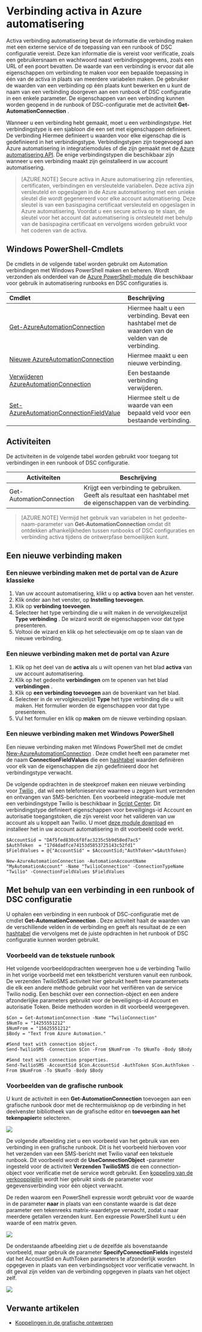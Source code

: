 <properties 
   pageTitle="Verbinding activa in Azure automatisering | Microsoft Azure"
   description="Verbinding activa in Azure automatisering bevatten de gegevens die verbinding maken met een externe service of de toepassing van een runbook of DSC configuratie vereist. In dit artikel wordt uitgelegd dat de details van verbindingen en hoe u Hiermee werkt in zowel tekstuele en grafische authoring."
   services="automation"
   documentationCenter=""
   authors="bwren"
   manager="stevenka"
   editor="tysonn" />
<tags 
   ms.service="automation"
   ms.devlang="na"
   ms.topic="article"
   ms.tgt_pltfrm="na"
   ms.workload="infrastructure-services"
   ms.date="01/27/2016"
   ms.author="bwren" />

# <a name="connection-assets-in-azure-automation"></a>Verbinding activa in Azure automatisering

Activa verbinding automatisering bevat de informatie die verbinding maken met een externe service of de toepassing van een runbook of DSC configuratie vereist. Deze kan informatie die is vereist voor verificatie, zoals een gebruikersnaam en wachtwoord naast verbindingsgegevens, zoals een URL of een poort bevatten. De waarde van een verbinding is ervoor dat alle eigenschappen om verbinding te maken voor een bepaalde toepassing in één van de activa in plaats van meerdere variabelen maken. De gebruiker de waarden van een verbinding op één plaats kunt bewerken en u kunt de naam van een verbinding doorgeven aan een runbook of DSC configuratie in een enkele parameter. De eigenschappen van een verbinding kunnen worden geopend in de runbook of DSC-configuratie met de activiteit **Get-AutomationConnection** .

Wanneer u een verbinding hebt gemaakt, moet u een *verbindingstype*. Het verbindingstype is een sjabloon die een set met eigenschappen definieert. De verbinding Hiermee definieert u waarden voor elke eigenschap die is gedefinieerd in het verbindingstype. Verbindingstypen zijn toegevoegd aan Azure automatisering in integratiemodules of die zijn gemaakt met de [Azure automatisering API](http://msdn.microsoft.com/library/azure/mt163818.aspx). De enige verbindingstypen die beschikbaar zijn wanneer u een verbinding maakt zijn geïnstalleerd in uw account automatisering.

>[AZURE.NOTE] Secure activa in Azure automatisering zijn referenties, certificaten, verbindingen en versleutelde variabelen. Deze activa zijn versleuteld en opgeslagen in de Azure automatisering met een unieke sleutel die wordt gegenereerd voor elke account automatisering. Deze sleutel is van een basispagina certificaat versleuteld en opgeslagen in Azure automatisering. Voordat u een secure activa op te slaan, de sleutel voor het account dat automatisering is ontsleuteld met behulp van de basispagina certificaat en vervolgens worden gebruikt voor het coderen van de activa.

## <a name="windows-powershell-cmdlets"></a>Windows PowerShell-Cmdlets

De cmdlets in de volgende tabel worden gebruikt om Automation verbindingen met Windows PowerShell maken en beheren. Wordt verzonden als onderdeel van de [Azure PowerShell-module](../powershell-install-configure.md) die beschikbaar voor gebruik in automatisering runbooks en DSC configuraties is.

|Cmdlet|Beschrijving|
|:---|:---|
|[Get-AzureAutomationConnection](http://msdn.microsoft.com/library/dn921828.aspx)|Hiermee haalt u een verbinding. Bevat een hashtabel met de waarden van de velden van de verbinding.|
|[Nieuwe AzureAutomationConnection](http://msdn.microsoft.com/library/dn921825.aspx)|Hiermee maakt u een nieuwe verbinding.|
|[Verwijderen AzureAutomationConnection](http://msdn.microsoft.com/library/dn921827.aspx)|Een bestaande verbinding verwijderen.|
|[Set-AzureAutomationConnectionFieldValue](http://msdn.microsoft.com/library/dn921826.aspx)|Hiermee stelt u de waarde van een bepaald veld voor een bestaande verbinding.|

## <a name="activities"></a>Activiteiten

De activiteiten in de volgende tabel worden gebruikt voor toegang tot verbindingen in een runbook of DSC configuratie.

|Activiteiten|Beschrijving|
|---|---|
|Get-AutomationConnection|Krijgt een verbinding te gebruiken. Geeft als resultaat een hashtabel met de eigenschappen van de verbinding.|

>[AZURE.NOTE] Vermijd het gebruik van variabelen in het gedeelte-naam-parameter van **Get-AutomationConnection** omdat dit ontdekken afhankelijkheden tussen runbooks of DSC configuraties en verbinding activa tijdens de ontwerpfase bemoeilijken kunt.

## <a name="creating-a-new-connection"></a>Een nieuwe verbinding maken

### <a name="to-create-a-new-connection-with-the-azure-classic-portal"></a>Een nieuwe verbinding maken met de portal van de Azure klassieke

1. Van uw account automatisering, klikt u op **activa** boven aan het venster.
1. Klik onder aan het venster, op **Instelling toevoegen**.
1. Klik op **verbinding toevoegen**.
2. Selecteer het type verbinding die u wilt maken in de vervolgkeuzelijst **Type verbinding** .  De wizard wordt de eigenschappen voor dat type presenteren.
1. Voltooi de wizard en klik op het selectievakje om op te slaan van de nieuwe verbinding.


### <a name="to-create-a-new-connection-with-the-azure-portal"></a>Een nieuwe verbinding maken met de portal van Azure

1. Klik op het deel van de **activa** als u wilt openen van het blad **activa** van uw account automatisering.
1. Klik op het gedeelte **verbindingen** om te openen van het blad **verbindingen** .
1. Klik op **een verbinding toevoegen** aan de bovenkant van het blad.
2. Selecteer in de vervolgkeuzelijst **Type** het type verbinding die u wilt maken. Het formulier worden de eigenschappen voor dat type presenteren.
1. Vul het formulier en klik op **maken** om de nieuwe verbinding opslaan.



### <a name="to-create-a-new-connection-with-windows-powershell"></a>Een nieuwe verbinding maken met Windows PowerShell

Een nieuwe verbinding maken met Windows PowerShell met de cmdlet [New-AzureAutomationConnection](http://msdn.microsoft.com/library/dn921825.aspx) . Deze cmdlet heeft een parameter met de naam **ConnectionFieldValues** die een [hashtabel](http://technet.microsoft.com/library/hh847780.aspx) waarden definiëren voor elk van de eigenschappen die zijn gedefinieerd door het verbindingstype verwacht.


De volgende opdrachten in de steekproef maken een nieuwe verbinding voor [Twilio](http://www.twilio.com) , dat wil een telefonieservice waarmee u zeggen kunt verzenden en ontvangen van SMS-berichten.  Een voorbeeld integratie-module met een verbindingstype Twilio is beschikbaar in [Script Center](http://gallery.technet.microsoft.com/scriptcenter/Twilio-PowerShell-Module-8a8bfef8).  Dit verbindingstype definieert eigenschappen voor beveiligings-id Account en autorisatie toegangstoken, die zijn vereist voor het valideren van uw account als u koppelt aan Twilio.  U moet [deze module download](http://gallery.technet.microsoft.com/scriptcenter/Twilio-PowerShell-Module-8a8bfef8) en installeer het in uw account automatisering in dit voorbeeld code werkt.

    $AccountSid = "DAf5fed830c6f8fac3235c5b9d58ed7ac5"
    $AuthToken  = "17d4dadfce74153d5853725143c52fd1"
    $FieldValues = @{"AccountSid" = $AccountSid;"AuthToken"=$AuthToken}

    New-AzureAutomationConnection -AutomationAccountName "MyAutomationAccount" -Name "TwilioConnection" -ConnectionTypeName "Twilio" -ConnectionFieldValues $FieldValues


## <a name="using-a-connection-in-a-runbook-or-dsc-configuration"></a>Met behulp van een verbinding in een runbook of DSC configuratie

U ophalen een verbinding in een runbook of DSC-configuratie met de cmdlet **Get-AutomationConnection** .  Deze activiteit haalt de waarden van de verschillende velden in de verbinding en geeft als resultaat de ze een [hashtabel](http://go.microsoft.com/fwlink/?LinkID=324844) die vervolgens met de juiste opdrachten in het runbook of DSC configuratie kunnen worden gebruikt.

### <a name="textual-runbook-sample"></a>Voorbeeld van de tekstuele runbook
Het volgende voorbeeldopdrachten weergeven hoe u de verbinding Twilio in het vorige voorbeeld met een tekstbericht versturen vanuit een runbook.  De verzenden TwilioSMS activiteit hier gebruikt heeft twee parametersets die elk een andere methode gebruikt voor het verifiëren van de service Twilio nodig.  Een beschikt over een connection-object en een andere afzonderlijke parameters gebruikt voor de beveiligings-id Account en autorisatie Token.  Beide methoden worden in dit voorbeeld weergegeven.

    $Con = Get-AutomationConnection -Name "TwilioConnection"
    $NumTo = "14255551212"
    $NumFrom = "15625551212"
    $Body = "Text from Azure Automation."

    #Send text with connection object.
    Send-TwilioSMS -Connection $Con -From $NumFrom -To $NumTo -Body $Body

    #Send text with connection properties.
    Send-TwilioSMS -AccountSid $Con.AccountSid -AuthToken $Con.AuthToken -From $NumFrom -To $NumTo -Body $Body

### <a name="graphical-runbook-samples"></a>Voorbeelden van de grafische runbook

U kunt de activiteit in een **Get-AutomationConnection** toevoegen aan een grafische runbook door met de rechtermuisknop op de verbinding in het deelvenster bibliotheek van de grafische editor en **toevoegen aan het tekenpapier**te selecteren.

![](media/automation-connections/connection-add-canvas.png)

De volgende afbeelding ziet u een voorbeeld van het gebruik van een verbinding in een grafische runbook.  Dit is het voorbeeld hierboven voor het verzenden van een SMS-bericht met Twilio vanaf een tekstuele runbook.  Dit voorbeeld wordt de **UseConnectionObject** -parameter ingesteld voor de activiteit **Verzenden TwilioSMS** die een connection-object voor verificatie met de service wordt gebruikt.  Een [koppeling van de verkooppijplijn](automation-graphical-authoring-intro.md#links-and-workflow) wordt hier gebruikt sinds de parameter voor gegevensverbinding voor één object verwacht.

De reden waarom een PowerShell expressie wordt gebruikt voor de waarde in de parameter **naar** in plaats van een constante waarde is dat deze parameter een tekenreeks matrix-waardetype verwacht, zodat u naar meerdere getallen verzenden kunt.  Een expressie PowerShell kunt u één waarde of een matrix geven.

![](media/automation-connections/get-connection-object.png)

De onderstaande afbeelding ziet u de dezelfde als bovenstaande voorbeeld, maar gebruik de parameter **SpecifyConnectionFields** ingesteld dat het AccountSid en AuthToken parameters te afzonderlijk worden opgegeven in plaats van een verbindingsobject voor verificatie verwacht.  In dit geval zijn velden van de verbinding opgegeven in plaats van het object zelf.  

![](media/automation-connections/get-connection-properties.png)



## <a name="related-articles"></a>Verwante artikelen

- [Koppelingen in de grafische ontwerpen](automation-graphical-authoring-intro.md#links-and-workflow)
 
